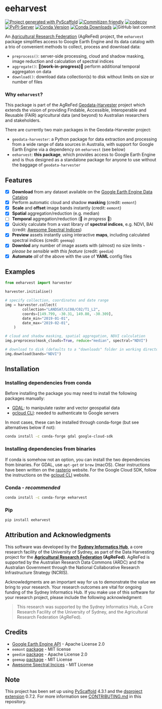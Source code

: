 # eeharvest

[![Project generated with
PyScaffold](https://img.shields.io/badge/-PyScaffold-005CA0?logo=pyscaffold)](https://pyscaffold.org/)
[![Commitizen friendly](https://img.shields.io/badge/commitizen-friendly-brightgreen.svg)](http://commitizen.github.io/cz-cli/)
[![codecov](https://codecov.io/gh/Sydney-Informatics-Hub/eeharvest/branch/main/graph/badge.svg?token=KOEXHJBR2I)](https://codecov.io/gh/Sydney-Informatics-Hub/eeharvest)
[![PyPI-Server](https://img.shields.io/pypi/v/eeharvest.svg)](https://pypi.org/project/eeharvest/)
[![Conda
Version](https://img.shields.io/conda/vn/conda-forge/eeharvest.svg)](https://anaconda.org/conda-forge/eeharvest)
[![Conda
Downloads](https://img.shields.io/conda/dn/conda-forge/eeharvest.svg)](https://anaconda.org/conda-forge/eeharvest)
![GitHub last commit](https://img.shields.io/github/last-commit/Sydney-Informatics-Hub/eeharvest)

<!-- These are examples of badges you might also want to add to your README. Update the URLs accordingly. -->
<!-- [![Coveralls](https://img.shields.io/coveralls/github/<USER>/eeharvest/main.svg)](https://coveralls.io/r/<USER>/eeharvest) -->
<!-- [![Built Status](https://api.cirrus-ci.com/github/<USER>/eeharvest.svg?branch=main)](https://cirrus-ci.com/github/<USER>/eeharvest) -->
<!-- [![Conda-Forge](https://img.shields.io/conda/vn/conda-forge/eeharvest.svg)](https://anaconda.org/conda-forge/eeharvest) -->
<!-- [![Monthly Downloads](https://pepy.tech/badge/eeharvest/month)](https://pepy.tech/project/eeharvest) -->
<!-- [![Twitter](https://img.shields.io/twitter/url/http/shields.io.svg?style=social&label=Twitter)](https://twitter.com/eeharvest) -->

An [Agricultural Research Federation] (AgReFed) project, the `eeharvest` package
simplifies access to Google Earth Engine and its data catalog with a trio of
convenient methods to collect, process and download data:

- `preprocess()`: server-side processing, cloud and shadow masking, image
  reduction and calculation of spectral indices
- `aggregate()`: **🚧(work-in-progress)🚧** perform additional temporal aggregaton
  on data
- `download()`: download data collection(s) to disk without limits on size or
  number of files

### Why `eeharvest`?

This package is part of the AgReFed [Geodata-Harvester] project which extends
the vision of providing Findable, Accessible, Interoperable and Reusable (FAIR)
agricultural data (and beyond) to Australian researchers and stakeholders.

There are currently two main packages in the Geodata-Harvester project:

- `geodata-harvester`: a Python package for data extraction and processing from a
  wide range of data sources in Australia, with support for Google Earth Engine
  via a dependency on `eeharvest` (see below)
- `eeharvest`: **this package**, which provides access to Google Earth Engine
  and is thus designed as a standalone package for anyone to use without the
  baggage of `geodata-harvester`

## Features

- [x] **Download** from any dataset available on the [Google Earth Engine Data Catalog]
- [x] Perform automatic cloud and shadow **masking** (credit: `eemont`)
- [x] **Scale** and **offset** image bands instantly (credit: `eemont`)
- [x] **Spatial** aggregation/reduction (e.g. median)
- [ ] **Temporal** aggregation/reduction (🚧 _in progress_ 🚧)
- [x] Quickly calculate from a vast library of **spectral indices**, e.g. NDVI, BAI (credit: [Awesome Spectral Indices])
- [x] **Preview** assets instantly using interactive **maps**, including calculated spectral
      indices (credit: `geemap`)
- [x] **Downlod** any number of image assets with (almost) no size limits - _please
      be sensible with this feature_ (credit:
      `geedim`)
- [x] **Automate** _all_ of the above with the use of **YAML** config files

[Google Earth Engine Data Catalog]: https://developers.google.com/earth-engine/datasets/catalog
[Awesome Spectral Indices]: https://github.com/awesome-spectral-indices/awesome-spectral-indices
[geodata-harvester]: https://github.com/Sydney-Informatics-Hub/geodata-harvester

## Examples

```python
from eeharvest import harvester

harvester.initialise()

# specify collection, coordinates and date range
img = harvester.collect(
        collection="LANDSAT/LC08/C02/T1_L2",
        coords=[149.799, -30.31, 149.80, -30.309],
        date_min="2019-01-01",
        date_max="2019-02-01",
    )

# cloud and shadow masking, spatial aggregation, NDVI calculation
img.preprocess(mask_clouds=True, reduce="median", spectral="NDVI")

# download to disk (defaults to a "downloads" folder in working directory)
img.download(bands="NDVI")
```

## Installation

### Installing dependencies from conda

Before installing the package you may need to install the following packages
manually:

- [GDAL](https://gdal.org/download.html): to manipulate raster and vector
  geospatial data
- [gcloud
  CLI](https://cloud.google.com/sdk/docs/install): needed to authenticate
  to Google servers

In most cases, these can be installed through conda-forge (but see alternatives
below if not):

```sh
conda install -c conda-forge gdal google-cloud-sdk
```

### Installing dependencies from binaries

If conda is somehow not an option, you can install the two dependencies from
binaries. For GDAL, use `apt-get` or `brew` (macOS). Clear instructions have
been written on the
[rasterio](https://rasterio.readthedocs.io/en/latest/installation.html) website.
For the Google Cloud SDK, follow the instructions on the [gcloud
CLI](https://cloud.google.com/sdk/docs/install) website.

### Conda - _recommended_

```sh
conda install -c conda-forge eeharvest
```

### Pip

```sh
pip install eeharvest
```

<!-- pyscaffold-notes -->

## Attribution and Acknowledgments

This software was developed by the **[Sydney Informatics Hub]**, a core research
facility of the University of Sydney, as part of the Data Harvesting project for
the **[Agricultural Research Federation] (AgReFed)**. AgReFed is supported by the
Australian Research Data Commons (ARDC) and the Australian Government through
the National Collaborative Research Infrastructure Strategy (NCRIS).

Acknowledgments are an important way for us to demonstrate the value we bring to
your research. Your research outcomes are vital for ongoing funding of the
Sydney Informatics Hub. If you make use of this software for your research
project, please include the following acknowledgment:

> This research was supported by the Sydney Informatics Hub, a Core Research
> Facility of the University of Sydney, and the Agricultural Research Federation
> (AgReFed).

## Credits

- [Google Earth Engine API](https://github.com/google/earthengine-api) - Apache License 2.0
- `eemont` [package](https://github.com/davemlz/eemont) - MIT license
- `geedim` [package](https://github.com/dugalh/geedim) - Apache License 2.0
- `geemap` [package](https://github.com/giswqs/geemap) - MIT License
- [Awesome Spectral
  Incices](https://github.com/awesome-spectral-indices/awesome-spectral-indices)
  \- MIT License

## Note

This project has been set up using [PyScaffold] 4.3.1 and the [dsproject
extension] 0.7.2. For more information see [CONTRIBUTING.md](CONTRIBUTING.md) in this repository.

[pyscaffold]: https://pyscaffold.org/
[dsproject extension]: https://github.com/pyscaffold/pyscaffoldext-dsproject
[Agricultural Research Federation]: https://www.agrefed.org.au
[Sydney Informatics Hub]: https://www.sydney.edu.au/research/facilities/sydney-informatics-hub.html
